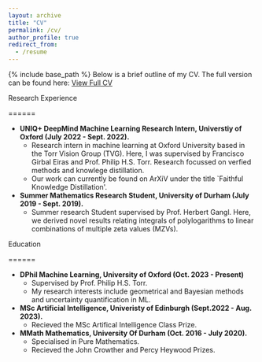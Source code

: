 ```yaml
---
layout: archive
title: "CV"
permalink: /cv/
author_profile: true
redirect_from:
  - /resume
---
```


{% include base_path %}
Below is a brief outline of my CV. The full version can be found here: [View Full CV](../files/Academic_CV.pdf) 

Research Experience

======
* **UNIQ+ DeepMind Machine Learning Research Intern, Universtiy of Oxford (July 2022 - Sept. 2022).**
  * Research intern in machine learning at Oxford University based in the Torr Vision Group (TVG). Here, I was supervised by Francisco Girbal Eiras and Prof. Philip H.S. Torr. Research focussed on verfied methods and knowlege distillation.
  * Our work can currently be found on ArXiV under the title `Faithful Knowledge Distillation'.
* **Summer Mathematics Research Student, University of Durham (July 2019 - Sept. 2019).**
  * Summer research Student supervised by Prof. Herbert Gangl. Here, we derived novel results relating integrals of polylogarithms to linear combinations of multiple zeta values (MZVs).

Education

======
* **DPhil Machine Learning, University of Oxford (Oct. 2023 - Present)**
  * Supervised by Prof. Philip H.S. Torr.
  * My research interests include geometrical and Bayesian methods and uncertainty quantification in ML.
* **MSc Artificial Intelligence, Univeristy of Edinburgh (Sept.2022 - Aug. 2023).**
  * Recieved the MSc Artifical Intelligence Class Prize.
* **MMath Mathematics, University Of Durham (Oct. 2016 - July 2020).**
  * Specialised in Pure Mathematics.
  * Recieved the John Crowther and Percy Heywood Prizes.
